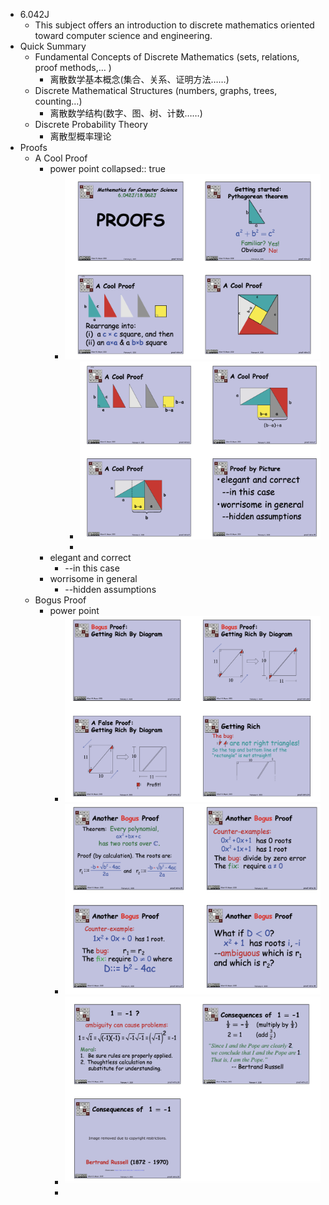 - 6.042J
	- This subject offers an introduction to discrete mathematics oriented toward computer science and engineering.
- Quick Summary
	- Fundamental Concepts of Discrete Mathematics (sets, relations, proof methods,… )
		- 离散数学基本概念(集合、关系、证明方法……)
	- Discrete Mathematical Structures (numbers, graphs, trees, counting…)
		- 离散数学结构(数字、图、树、计数……)
	- Discrete Probability Theory
		- 离散型概率理论
- Proofs
	- A Cool Proof
		- power point
		  collapsed:: true
			- ![image.png](../assets/image_1656307254777_0.png)
				- ![image.png](../assets/image_1656307265888_0.png)
				-
		- elegant and correct
			- --in this case
		- worrisome in general
			- --hidden assumptions
	- Bogus Proof
		- power point
			- ![image.png](../assets/image_1656307333565_0.png)
			- ![image.png](../assets/image_1656567327682_0.png)
			- ![image.png](../assets/image_1656567425908_0.png)
			-